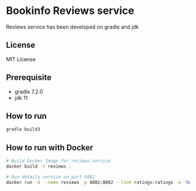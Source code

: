# Bookinfo Reviews service

Reviews service has been developed on gradle and jdk 

## License

MIT License

## Prerequisite

* gradle 7.2.0
* jdk 11

## How to run
```bash
gradle build3
```

## How to run with Docker
```bash
# Build Docker Image for reviews service
docker build -t reviews .

# Run details service on port 8082
docker run -d --name reviews -p 8082:8082 --link ratings:ratings -e 'RATINGS_SERVICE=http://ratings:8080' -e 'ENABLE_RATINGS=true' reviews
```

